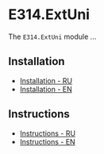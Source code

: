 # E314.ExtUni

The `E314.ExtUni` module ...

## Installation

- [Installation - RU](installation-ru.md)
- [Installation - EN](installation-en.md)

## Instructions

- [Instructions - RU](instructions-ru.md)
- [Instructions - EN](instructions-en.md)
